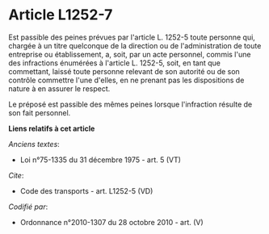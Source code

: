 # Article L1252-7

Est passible des peines prévues par l'article L. 1252-5 toute personne qui, chargée à un titre quelconque de la direction ou
de l'administration de toute entreprise ou établissement, a, soit, par un acte personnel, commis l'une des infractions
énumérées à l'article L. 1252-5, soit, en tant que commettant, laissé toute personne relevant de son autorité ou de son
contrôle commettre l'une d'elles, en ne prenant pas les dispositions de nature à en assurer le respect. 

Le préposé est passible des mêmes peines lorsque l'infraction résulte de son fait personnel.

**Liens relatifs à cet article**

_Anciens textes_:

  - Loi n°75-1335 du 31 décembre 1975 - art. 5 (VT)

_Cite_:

  - Code des transports - art. L1252-5 (VD)

_Codifié par_:

  - Ordonnance n°2010-1307 du 28 octobre 2010 - art. (V)
